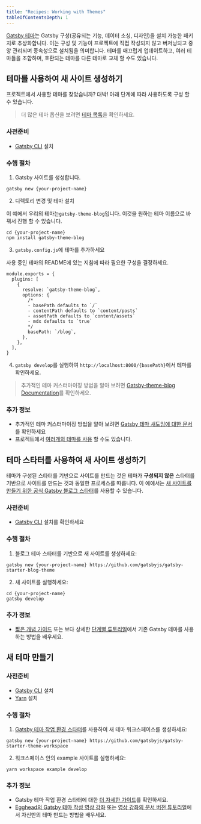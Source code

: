 ```yaml
---
title: "Recipes: Working with Themes"
tableOfContentsDepth: 1
---
```


[Gatsby 테마](/docs/themes/what-are-gatsby-themes)는 Gatsby 구성(공유되는 기능, 데이터 소싱, 디자인)을 설치 가능한 패키지로 추상화합니다. 이는 구성 및 기능이 프로젝트에 직접 작성되지 않고 버저닝되고 중앙 관리되며 종속성으로 설치됨을 의미합니다. 테마를 매끄럽게 업데이트하고, 여러 테마들을 조합하며, 호환되는 테마를 다른 테마로 교체 할 수도 있습니다.

## 테마를 사용하여 새 사이트 생성하기

프로젝트에서 사용할 테마를 찾았습니까? 대박! 아래 단계에 따라 사용하도록 구성 할 수 있습니다.

> 더 많은 테마 옵션을 보려면 [테마 목록](https://www.npmjs.com/search?q=gatsby-theme)을 확인하세요.

### 사전준비

- [Gatsby CLI](/docs/gatsby-cli) 설치

### 수행 절차

1. Gatsby 사이트를 생성합니다.

```shell
gatsby new {your-project-name}
```

2. 디렉토리 변경 및 테마 설치

이 예에서 우리의 테마는`gatsby-theme-blog`입니다. 이것을 원하는 테마 이름으로 바꿔서 진행 할 수 있습니다.

```shell
cd {your-project-name}
npm install gatsby-theme-blog
```

3. `gatsby.config.js`에 테마를 추가하세요

사용 중인 테마의 README에 있는 지침에 따라 필요한 구성을 결정하세요.

```shell
module.exports = {
  plugins: [
    {
      resolve: `gatsby-theme-blog`,
      options: {
        /*
        - basePath defaults to `/`
        - contentPath defaults to `content/posts`
        - assetPath defaults to `content/assets`
        - mdx defaults to `true`
        */
        basePath: `/blog`,
      },
    },
  ],
}
```

4. `gatsby develop`를 실행하여 `http://localhost:8000/{basePath}`에서 테마를 확인하세요.

> 추가적인 테마 커스터마이징 방법을 알아 보려면 [Gatsby-theme-blog Documentation](https://www.npmjs.com/package/gatsby-theme-blog)를 확인하세요.

### 추가 정보

- 추가적인 테마 커스터마이징 방법을 알아 보려면 [Gatsby 테마 섀도잉에 대한 문서](https://www.gatsbyjs.org/docs/themes/shadowing/)를 확인하세요
- 프로젝트에서 [여러개의 테마를 사용](https://www.gatsbyjs.org/docs/themes/using-multiple-gatsby-themes/) 할 수도 있습니다.

## 테마 스타터를 사용하여 새 사이트 생성하기

테마가 구성된 스타터를 기반으로 사이트를 만드는 것은 테마가 **구성되지 않은** 스타터를 기반으로 사이트를 만드는 것과 동일한 프로세스를 따릅니다. 이 예에서는 [새 사이트를 만들기 위한 공식 Gatsby 블로그 스타터](https://github.com/gatsbyjs/gatsby-starter-blog-theme)를 사용할 수 있습니다.

### 사전준비

- [Gatsby CLI](/docs/gatsby-cli) 설치를 확인하세요

### 수행 절차

1. 블로그 테마 스타터를 기반으로 새 사이트를 생성하세요:

```shell
gatsby new {your-project-name} https://github.com/gatsbyjs/gatsby-starter-blog-theme
```

2. 새 사이트를 실행하세요:

```shell
cd {your-project-name}
gatsby develop
```

### 추가 정보

- [짧은 개념 가이드](/docs/themes/using-a-gatsby-theme) 또는 보다 상세한 [단계별 튜토리얼](/tutorial/using-a-theme)에서 기존 Gatsby 테마를 사용하는 방법을 배우세요.

## 새 테마 만들기

<EggheadEmbed
  lessonLink="https://egghead.io/lessons/gatsby-use-the-gatsby-theme-workspace-starter-to-begin-building-a-new-theme"
  lessonTitle="Use the Gatsby Theme Workspace Starter to Begin Building a New Theme"
/>

### 사전준비

- [Gatsby CLI](/docs/gatsby-cli) 설치
- [Yarn](https://yarnpkg.com/lang/en/docs/install) 설치

### 수행 절차

1. [Gatsby 테마 작업 환경 스타터](https://github.com/gatsbyjs/gatsby-starter-theme-workspace)를 사용하여 새 테마 워크스페이스를 생성하세요:

```shell
gatsby new {your-project-name} https://github.com/gatsbyjs/gatsby-starter-theme-workspace
```

2. 워크스페이스 안의 example 사이트를 실행하세요:

```shell
yarn workspace example develop
```

### 추가 정보

- Gatsby 테마 작업 환경 스타터에 대한 [더 자세한 가이드](/docs/themes/building-themes/)를 확인하세요.
- [Egghead의 Gatsby 테마 작성 영상 강좌](https://egghead.io/courses/gatsby-theme-authoring) 또는 [영상 강좌의 문서 버전 튜토리얼](/tutorial/building-a-theme)에서 자신만의 테마 만드는 방법을 배우세요.
